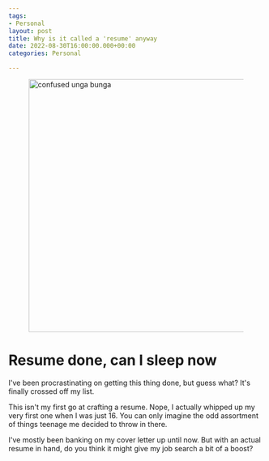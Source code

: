 ```yaml
---
tags:
- Personal
layout: post
title: Why is it called a 'resume' anyway
date: 2022-08-30T16:00:00.000+00:00
categories: Personal

---
```

<figure><img src="https://cdn.discordapp.com/attachments/993410728088305734/1014279032566722570/unga.jpg" alt="confused unga bunga" style="width:500px;"> <figcaption></figcaption> </figure>

# Resume done, can I sleep now

I've been procrastinating on getting this thing done, but guess what? It's finally crossed off my list.

This isn't my first go at crafting a resume. Nope, I actually whipped up my very first one when I was just 16. You can only imagine the odd assortment of things teenage me decided to throw in there.

I've mostly been banking on my cover letter up until now. But with an actual resume in hand, do you think it might give my job search a bit of a boost?
